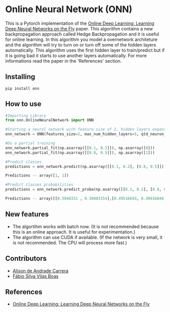 # Online Neural Network (ONN)

This is a Pytorch implementation of the [Online Deep Learning: Learning Deep Neural Networks on the Fly](https://arxiv.org/abs/1711.03705) paper. This algorithm contains a new backpropagation approach called Hedge Backpropagation and it is useful for online learning. In this algorithm you model a overnetwork architeture and the algorithm will try to turn on or turn off some of the hidden layers automatically. This algorithm uses the first hidden layer to train/predict but if it is going bad it starts to use another layers automatically. For more informations read the paper in the 'References' section.

## Installing
```
pip install onn
```

## How to use
```python
#Importing Library
from onn.OnlineNeuralNetwork import ONN

#Starting a neural network with feature size of 2, hidden layers expansible until 5, number of neuron per hidden layer = 10 #and two classes.
onn_network = ONN(features_size=2, max_num_hidden_layers=5, qtd_neuron_per_hidden_layer=10, n_classes=2)

#Do a partial training
onn_network.partial_fit(np.asarray([[0.1, 0.2]]), np.asarray([0]))
onn_network.partial_fit(np.asarray([[0.8, 0.5]]), np.asarray([1]))

#Predict classes
predictions = onn_network.predict(np.asarray([[0.1, 0.2], [0.8, 0.5]]))

Predictions -- array([1, 1])

#Predict classes probabilities
predictions = onn_network.predict_proba(np.asarray([[0.1, 0.2], [0.8, 0.5]]))

Predictions -- array([[0.5048331 , 0.50083154],[0.49516693, 0.49916846]], dtype=float32)
```

## New features

- The algortihm works with batch now. (It is not recommended because this is an online approach. It is useful for experimentation.)
- The algorithm can use CUDA if available. (If the network is very small, it is not recommended. The CPU will process more fast.)

## Contributors
- [Alison de Andrade Carrera](https://github.com/alison-carrera)
- [Fábio Silva Vilas Boas](https://github.com/fabiosvb)

## References
- [Online Deep Learning: Learning Deep Neural Networks on the Fly](https://arxiv.org/abs/1711.03705)
